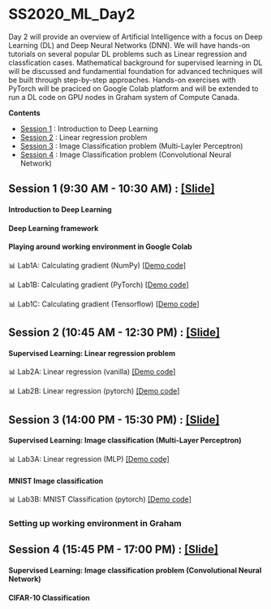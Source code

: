 # SS2020_ML_Day2

Day 2 will provide an overview of Artificial Intelligence with a focus on Deep Learning (DL) and Deep Neural Networks (DNN). We will have hands-on tutorials on several popular DL problems such as Linear regression and classfication cases. Mathematical background for supervised learning in DL will be discussed and fundamential foundation for advanced techniques will be built through step-by-step approaches. Hands-on exercises with PyTorch will be praciced on Google Colab platform and will be extended to run a DL code on GPU nodes in Graham system of Compute Canada.

**Contents**
* [Session 1](https://github.com/isaacye/SS2020_ML_Day2#Session-1) : Introduction to Deep Learning
* [Session 2](https://github.com/isaacye/SS2020_ML_Day2#Session-2) : Linear regression problem
* [Session 3](https://github.com/isaacye/SS2020_ML_Day2#Session-3) : Image Classification problem (Multi-Layler Perceptron)
* [Session 4](https://github.com/isaacye/SS2020_ML_Day2#Session-4) : Image Classification problem (Convolutional Neural Network)

## Session 1 (9:30 AM - 10:30 AM) : [[Slide]](https://github.com/isaacye/SS2020_ML_Day2/blob/master/Session_1/SS20_S1.pdf)
#### Introduction to Deep Learning
#### Deep Learning framework
#### Playing around working environment in Google Colab

:bar_chart: Lab1A:  Calculating gradient (NumPy) [[Demo code]](https://github.com/isaacye/SS2020_ML_Day2/blob/master/Session_1/Lab1_numpy_grad.ipynb)

:bar_chart: Lab1B:  Calculating gradient (PyTorch) [[Demo code]](https://github.com/isaacye/SS2020_ML_Day2/blob/master/Session_1/Lab1_pyTorch_grad.ipynb)

:bar_chart: Lab1C:  Calculating gradient (Tensorflow) [[Demo code]](https://github.com/isaacye/SS2020_ML_Day2/blob/master/Session_1/Lab1_Tensorflow_grad.ipynb)

## Session 2 (10:45 AM - 12:30 PM) : [[Slide]](https://github.com/isaacye/SS2020_ML_Day2/blob/master/Session_2/SS20_S2.pdf)
#### Supervised Learning: Linear regression problem
:bar_chart: Lab2A:  Linear regression (vanilla) [[Demo code]](https://github.com/isaacye/SS2020_ML_Day2/blob/master/Session_2/Lab2A_Linear_Reg_Vanilla.ipynb)

:bar_chart: Lab2B: Linear regression (pytorch) [[Demo code]](https://github.com/isaacye/SS2020_ML_Day2/blob/master/Session_2/Lab2B_Linear_Reg_Linear.ipynb)

## Session 3 (14:00 PM - 15:30 PM) : [[Slide]](https://github.com/isaacye/SS2020_ML_Day2/blob/master/Session_3/SS20_S3.pdf)
#### Supervised Learning: Image classification (Multi-Layer Perceptron)
:bar_chart: Lab3A:  Linear regression (MLP) [[Demo code]](https://github.com/isaacye/SS2020_ML_Day2/blob/master/Session_2/Lab3A_Linear_Reg_MLP.ipynb)

#### MNIST Image classification
:bar_chart: Lab3B: MNIST Classification (pytorch) [[Demo code]](https://github.com/isaacye/SS2020_ML_Day2/blob/master/Session_2/Lab3B_MNIST_classification_MLP.ipynb)

### Setting up working environment in Graham

## Session 4 (15:45 PM - 17:00 PM) : [[Slide]](https://github.com/isaacye/SS2020_ML_Day2/blob/master/Session_4/SS20_S4.pdf)
#### Supervised Learning: Image classification problem (Convolutional Neural Network)
#### CIFAR-10 Classification
